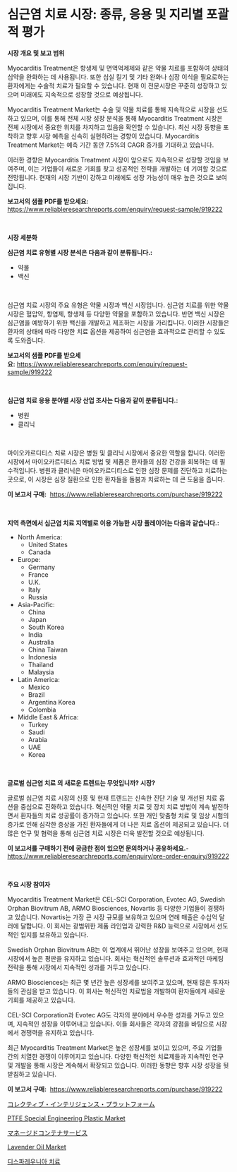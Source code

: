 <p><h1>심근염 치료 시장: 종류, 응용 및 지리별 포괄적 평가</h1></p><p><strong>시장 개요 및 보고 범위</strong></p>
<p><p>Myocarditis Treatment은 항생제 및 면역억제제와 같은 약물 치료를 포함하여 상태의 심약을 완화하는 데 사용됩니다. 또한 심실 킬기 및 기타 완화나 심장 이식을 필요로하는 환자에게는 수술적 치료가 필요할 수 있습니다. 현재 이 전문시장은 꾸준히 성장하고 있으며 미래에도 지속적으로 성장할 것으로 예상됩니다. </p><p>Myocarditis Treatment Market는 수술 및 약물 치료를 통해 지속적으로 시장을 선도하고 있으며, 이를 통해 전체 시장 성장 분석을 통해 Myocarditis Treatment 시장은 전체 시장에서 중요한 위치를 차지하고 있음을 확인할 수 있습니다. 최신 시장 동향을 포착하고 향후 시장 예측을 신속히 실현하려는 경향이 있습니다. Myocarditis Treatment Market는 예측 기간 동안 7.5%의 CAGR 증가를 기대하고 있습니다.</p><p>이러한 경향은 Myocarditis Treatment 시장이 앞으로도 지속적으로 성장할 것임을 보여주며, 이는 기업들이 새로운 기회를 찾고 성공적인 전략을 개발하는 데 기여할 것으로 전망됩니다. 현재의 시장 기반이 강하고 미래에도 성장 가능성이 매우 높은 것으로 보여집니다.</p></p>
<p><strong>보고서의 샘플 PDF를 받으세요:</strong> <a href="https://www.reliableresearchreports.com/enquiry/request-sample/919222">https://www.reliableresearchreports.com/enquiry/request-sample/919222</a></p>
<p>&nbsp;</p>
<p><strong>시장 세분화</strong></p>
<p><strong>심근염 치료 유형별 시장 분석은 다음과 같이 분류됩니다.:</strong></p>
<p><ul><li>약물</li><li>백신</li></ul></p>
<p>&nbsp;</p>
<p><p>심근염 치료 시장의 주요 유형은 약물 시장과 백신 시장입니다. 심근염 치료를 위한 약물 시장은 혈압약, 항염제, 항생제 등 다양한 약물을 포함하고 있습니다. 반면 백신 시장은 심근염을 예방하기 위한 백신을 개발하고 제조하는 시장을 가리킵니다. 이러한 시장들은 환자의 상태에 따라 다양한 치료 옵션을 제공하여 심근염을 효과적으로 관리할 수 있도록 도와줍니다.</p></p>
<p><strong>보고서의 샘플 PDF를 받으세요:</strong>&nbsp;<a href="https://www.reliableresearchreports.com/enquiry/request-sample/919222">https://www.reliableresearchreports.com/enquiry/request-sample/919222</a></p>
<p>&nbsp;</p>
<p><strong> 심근염 치료 응용 분야별 시장 산업 조사는 다음과 같이 분류됩니다.:</strong></p>
<p><ul><li>병원</li><li>클리닉</li></ul></p>
<p>&nbsp;</p>
<p><p>마이오카르디티스 치료 시장은 병원 및 클리닉 시장에서 중요한 역할을 합니다. 이러한 시장에서 마이오카르디티스 치료 방법 및 제품은 환자들의 심장 건강을 회복하는 데 필수적입니다. 병원과 클리닉은 마이오카르디티스로 인한 심장 문제를 진단하고 치료하는 곳으로, 이 시장은 심장 질환으로 인한 환자들을 돌봄과 치료하는 데 큰 도움을 줍니다.</p></p>
<p><strong>이 보고서 구매:</strong>&nbsp; <a href="https://www.reliableresearchreports.com/purchase/919222">https://www.reliableresearchreports.com/purchase/919222</a></p>
<p>&nbsp;</p>
<p><strong>지역 측면에서 심근염 치료 지역별로 이용 가능한 시장 플레이어는 다음과 같습니다.:</strong></p>
<p><ul>
    <li>
        North America:
        <ul>
            <li>United States</li>
            <li>Canada</li>
        </ul>
    </li>
    <li>
        Europe:
        <ul>
            <li>Germany</li>
            <li>France</li>
            <li>U.K.</li>
            <li>Italy</li>
            <li>Russia</li>
        </ul>
    </li>
    <li>
        Asia-Pacific:
        <ul>
            <li>China</li>
            <li>Japan</li>
            <li>South Korea</li>
            <li>India</li>
            <li>Australia</li>
            <li>China Taiwan</li>
            <li>Indonesia</li>
            <li>Thailand</li>
            <li>Malaysia</li>
        </ul>
    </li>
    <li>
        Latin America:
        <ul>
            <li>Mexico</li>
            <li>Brazil</li>
            <li>Argentina Korea</li>
            <li>Colombia</li>
        </ul>
    </li>
    <li>
        Middle East & Africa:
        <ul>
            <li>Turkey</li>
            <li>Saudi</li>
            <li>Arabia</li>
            <li>UAE</li>
            <li>Korea</li>
        </ul>
    </li>
    </ul></p>
<p>&nbsp;</p>
<p><strong>글로벌 심근염 치료 의 새로운 트렌드는 무엇입니까? 시장?</strong></p>
<p><p>글로벌 심근염 치료 시장의 신흥 및 현재 트렌드는 신속한 진단 기술 및 개선된 치료 옵션을 중심으로 진화하고 있습니다. 혁신적인 약물 치료 및 장치 치료 방법이 계속 발전하면서 환자들의 치료 성공률이 증가하고 있습니다. 또한 개인 맞춤형 치료 및 임상 시험의 증가로 인해 심각한 증상을 가진 환자들에게 더 나은 치료 옵션이 제공되고 있습니다. 더 많은 연구 및 협력을 통해 심근염 치료 시장은 더욱 발전할 것으로 예상됩니다.</p></p>
<p><strong>이 보고서를 구매하기 전에 궁금한 점이 있으면 문의하거나 공유하세요.</strong>- <a href="https://www.reliableresearchreports.com/enquiry/pre-order-enquiry/919222">https://www.reliableresearchreports.com/enquiry/pre-order-enquiry/919222</a></p>
<p>&nbsp;</p>
<p><strong>주요 시장 참여자</strong></p>
<p><p>Myocarditis Treatment Market은 CEL-SCI Corporation, Evotec AG, Swedish Orphan Biovitrum AB, ARMO Biosciences, Novartis 등 다양한 기업들이 경쟁하고 있습니다. Novartis는 가장 큰 시장 규모를 보유하고 있으며 연례 매출은 수십억 달러에 달합니다. 이 회사는 광범위한 제품 라인업과 강력한 R&D 능력으로 시장에서 선도적인 입지를 보유하고 있습니다.</p><p>Swedish Orphan Biovitrum AB는 이 업계에서 뛰어난 성장을 보여주고 있으며, 현재 시장에서 높은 평판을 유지하고 있습니다. 회사는 혁신적인 솔루션과 효과적인 마케팅 전략을 통해 시장에서 지속적인 성과를 거두고 있습니다.</p><p>ARMO Biosciences는 최근 몇 년간 높은 성장세를 보여주고 있으며, 현재 많은 투자자들의 관심을 받고 있습니다. 이 회사는 혁신적인 치료법을 개발하여 환자들에게 새로운 기회를 제공하고 있습니다.</p><p>CEL-SCI Corporation과 Evotec AG도 각자의 분야에서 우수한 성과를 거두고 있으며, 지속적인 성장을 이루어내고 있습니다. 이들 회사들은 각자의 강점을 바탕으로 시장에서 경쟁력을 유지하고 있습니다.</p><p>최근 Myocarditis Treatment Market은 높은 성장세를 보이고 있으며, 주요 기업들 간의 치열한 경쟁이 이루어지고 있습니다. 다양한 혁신적인 치료제들과 지속적인 연구 및 개발을 통해 시장은 계속해서 확장되고 있습니다. 이러한 동향은 향후 시장 성장을 뒷받침하고 있습니다.</p></p>
<p><strong>이 보고서 구매:</strong>&nbsp;&nbsp;<a href="https://www.reliableresearchreports.com/purchase/919222">https://www.reliableresearchreports.com/purchase/919222</a></p>
<p><p><a href="https://github.com/lababdou/Market-Research-Report-List-2/blob/main/6481384182804.md">コレクティブ・インテリジェンス・プラットフォーム</a></p><p><a href="https://github.com/lbird53714/Market-Research-Report-List-3/blob/main/ptfe-special-engineering-plastic-market.md">PTFE Special Engineering Plastic Market</a></p><p><a href="https://github.com/mohamedbakry57/Market-Research-Report-List-2/blob/main/2243936182803.md">マネージドコンテナサービス</a></p><p><a href="https://issuu.com/reportprime-2/docs/lavender-oil-market-size-2030.pptx">Lavender Oil Market</a></p><p><a href="https://github.com/sougarounis/Market-Research-Report-List-2/blob/main/3094420182800.md">디스파레우니아 치료</a></p></p>
